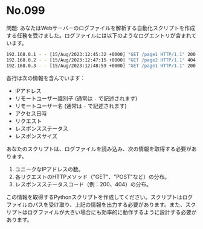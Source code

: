# No.099

問題: あなたはWebサーバーのログファイルを解析する自動化スクリプトを作成する任務を受けました。ログファイルには以下のようなログエントリが含まれています。

```bash
192.168.0.1 - - [15/Aug/2023:12:45:32 +0000] "GET /page1 HTTP/1.1" 200 1234
192.168.0.2 - - [15/Aug/2023:12:47:15 +0000] "GET /page2 HTTP/1.1" 404 5678
192.168.0.3 - - [15/Aug/2023:12:48:59 +0000] "GET /page1 HTTP/1.1" 200 9876
```

各行は次の情報を含んでいます：

- IPアドレス
- リモートユーザー識別子 (通常は `-` で記述されます)
- リモートユーザー名 (通常は `-` で記述されます)
- アクセス日時
- リクエスト
- レスポンスステータス
- レスポンスサイズ

あなたのスクリプトは、ログファイルを読み込み、次の情報を取得する必要があります。

1. ユニークなIPアドレスの数。
1. 各リクエストのHTTPメソッド（"GET"、"POST"など）の分布。
1. レスポンスステータスコード（例：200、404）の分布。

この情報を取得するPythonスクリプトを作成してください。スクリプトはログファイルのパスを受け取り、上記の情報を出力する必要があります。また、スクリプトはログファイルが大きい場合にも効率的に動作するように設計する必要があります。
